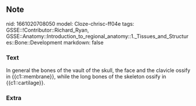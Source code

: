 ## Note
nid: 1661020708050
model: Cloze-chrisc-ff04e
tags: GSSE::!Contributor::Richard_Ryan, GSSE::Anatomy::Introduction_to_regional_anatomy::1._Tissues_and_Structures::Bone::Development
markdown: false

### Text
<div class="toggle">
  In general the bones of the vault of the skull, the face and the
  clavicle ossify in {{c1::membrane}}, while the long bones of the
  skeleton ossify in {{c1::cartilage}}.
</div>

### Extra

